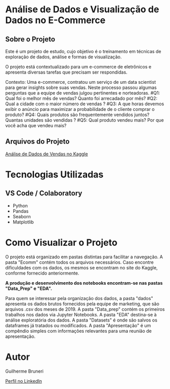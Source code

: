 # Análise de Dados e Visualização de Dados no E-Commerce

## Sobre o Projeto

Este é um projeto de estudo, cujo objetivo é o treinamento em técnicas de exploração de dados, análise e formas de visualização.

O projeto está contextualizado para um e-commerce de eletrônicos e apresenta diversas tarefas que precisam ser respondidas.

Contexto: Uma e-commerce, contratou um serviço de um data scientist para gerar insights sobre suas vendas. Neste processo passou algumas perguntas que a equipe de vendas julgou pertinentes e norteadoras.
#Q1: Qual foi o melhor mês de vendas? Quanto foi arrecadado por mês?
#Q2: Qual a cidade com o maior número de vendas ?
#Q3: A que horas devemos exibir o anúncio para maximizar a probabilidade de o cliente comprar o produto?
#Q4: Quais produtos são frequentemente vendidos juntos? Quantas unidades são vendidas ?
#Q5: Qual produto vendeu mais? Por que você acha que vendeu mais?

## Arquivos do Projeto

[Análise de Dados de Vendas no Kaggle](https://www.kaggle.com/code/akankshadasm/sales-data-analysis)

# Tecnologias Utilizadas
## VS Code / Colaboratory
- Python
- Pandas
- Seaborn
- Matplotlib

# Como Visualizar o Projeto
O projeto está organizado em pastas distintas para facilitar a navegação. A pasta "Ecomm" contém todos os arquivos necessários. Caso encontre dificuldades com os dados, os mesmos se encontram no site do Kaggle, conforme fornecido anteriormente.

**A produção e desenvolvimento dos notebooks encontram-se nas pastas "Data_Prep" e "EDA".**

Para quem se interessar pela organização dos dados, a pasta "dados" apresenta os dados brutos fornecidos pela equipe de marketing, que são arquivos .csv dos meses de 2019. A pasta "Data_prep" contém os primeiros trabalhos nos dados via Jupyter Notebooks. A pasta "EDA" destina-se à análise exploratória dos dados. A pasta "Datasets" é onde são salvos os dataframes já tratados ou modificados. A pasta "Apresentação" é um compêndio simples com informações relevantes para uma reunião de apresentação.

# Autor

Guilherme Bruneri

[Perfil no LinkedIn](www.linkedin.com/in/guilhermebruneri)
